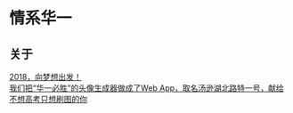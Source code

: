 # 情系华一

## 关于
[2018，向梦想出发！](https://mp.weixin.qq.com/s/Sp8rc8Uq1z_MhUsL961T0g)  
[我们把“华一必胜”的头像生成器做成了Web App，取名汤逊湖北路特一号，献给不想高考只想刷图的你](https://mp.weixin.qq.com/s/tQD9vQUdaIkGhBW_haU6BQ)
